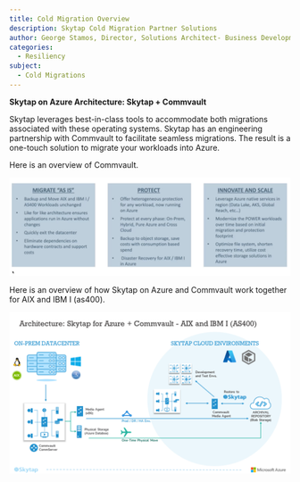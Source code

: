 ```yaml
---
title: Cold Migration Overview
description: Skytap Cold Migration Partner Solutions
author: George Stamos, Director, Solutions Architect- Business Development
categories:
  - Resiliency
subject:
  - Cold Migrations
---
```


**Skytap on Azure Architecture: Skytap + Commvault**

Skytap leverages best-in-class tools to accommodate both migrations
associated with these operating systems. Skytap has an engineering
partnership with Commvault to facilitate seamless migrations. The result
is a one-touch solution to migrate your workloads into Azure.

Here is an overview of Commvault.

<img src="../migrationmedia/media/image7.png">

Here is an overview of how Skytap on Azure and Commvault work together
for AIX and IBM I (as400).

<img src="../migrationmedia/media/image8.png">
